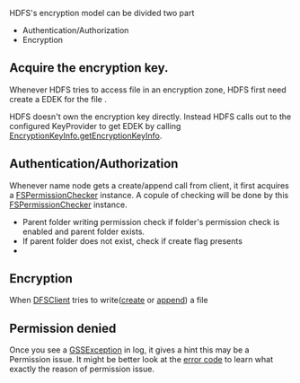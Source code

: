 HDFS's encryption model can be divided two part

* Authentication/Authorization
* Encryption


## Acquire the encryption key.

Whenever HDFS tries to access file in an encryption zone, HDFS first need  create a EDEK for the file .

HDFS doesn't own the encryption key directly. Instead HDFS calls out to the configured KeyProvider to get EDEK by calling [EncryptionKeyInfo.getEncryptionKeyInfo](https://github.com/apache/hadoop/blob/trunk/hadoop-hdfs-project/hadoop-hdfs/src/main/java/org/apache/hadoop/hdfs/server/namenode/EncryptionKeyInfo.java#getEncryptionKeyInfo).



## Authentication/Authorization

Whenever name node gets a create/append call from client, it first acquires a [FSPermissionChecker](https://github.com/apache/hadoop/blob/trunk/hadoop-hdfs-project/hadoop-hdfs/src/main/java/org/apache/hadoop/hdfs/server/namenode/FSPermissionChecker.java) instance. A copule of checking will be done by this [FSPermissionChecker](https://github.com/apache/hadoop/blob/trunk/hadoop-hdfs-project/hadoop-hdfs/src/main/java/org/apache/hadoop/hdfs/server/namenode/FSPermissionChecker.java) instance.

* Parent folder writing permission check if folder's permission check is enabled and parent folder exists. 
* If parent folder does not exist, check if create flag presents
* 

## Encryption

When [DFSClient](https://github.com/apache/hadoop/blob/trunk/hadoop-hdfs-project/hadoop-hdfs-client/src/main/java/org/apache/hadoop/hdfs/DFSClient.java) tries to write([create](https://github.com/apache/hadoop/blob/trunk/hadoop-hdfs-project/hadoop-hdfs-client/src/main/java/org/apache/hadoop/hdfs/DFSClient.java#create) or [append](https://github.com/apache/hadoop/blob/trunk/hadoop-hdfs-project/hadoop-hdfs-client/src/main/java/org/apache/hadoop/hdfs/DFSClient.java#append)) a file

## Permission denied

Once you see a [GSSException](https://docs.oracle.com/javase/8/docs/api/org/ietf/jgss/GSSException.html) in log, it gives a hint this may be a Permission issue. It might be better look at the [error code](https://docs.oracle.com/javase/8/docs/api/org/ietf/jgss/GSSException.html#getMajor) to learn what exactly the reason of permission issue.
